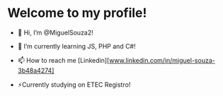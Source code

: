 # Welcome to my profile!

- 👋 Hi, I’m @MiguelSouza2!


- 🌱 I’m currently learning JS, PHP and C#!

- 📫 How to reach me [Linkedin][www.linkedin.com/in/miguel-souza-3b48a4274]


- ⚡Currently studying on ETEC Registro!

<!---
MiguelSouza2/MiguelSouza2 is a ✨ special ✨ repository because its `README.md` (this file) appears on your GitHub profile.
You can click the Preview link to take a look at your changes.
--->
